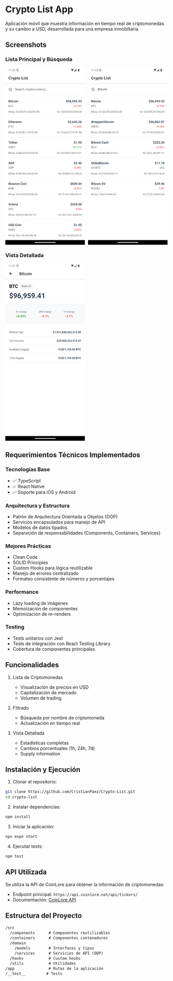 # Crypto List App

Aplicación móvil que muestra información en tiempo real de criptomonedas y su cambio a USD, desarrollada para una empresa inmobiliaria.

## Screenshots

### Lista Principal y Búsqueda

<div style="display: flex; gap: 10px;">
  <img src="./assets/screenshots/home.png" width="250" alt="Lista Principal">
  <img src="./assets/screenshots/search.png" width="250" alt="Búsqueda">
</div>

### Vista Detallada

<img src="./assets/screenshots/detail.png" width="250" alt="Detalles de Criptomoneda">

## Requerimientos Técnicos Implementados

### Tecnologías Base

- ✅ TypeScript
- ✅ React Native
- ✅ Soporte para iOS y Android

### Arquitectura y Estructura

- Patrón de Arquitectura Orientada a Objetos (OOP)
- Servicios encapsulados para manejo de API
- Modelos de datos tipados
- Separación de responsabilidades (Components, Containers, Services)

### Mejores Prácticas

- Clean Code
- SOLID Principles
- Custom Hooks para lógica reutilizable
- Manejo de errores centralizado
- Formateo consistente de números y porcentajes

### Performance

- Lazy loading de imágenes
- Memoización de componentes
- Optimización de re-renders

### Testing

- Tests unitarios con Jest
- Tests de integración con React Testing Library
- Cobertura de componentes principales

## Funcionalidades

1. Lista de Criptomonedas

   - Visualización de precios en USD
   - Capitalización de mercado
   - Volumen de trading

2. Filtrado

   - Búsqueda por nombre de criptomoneda
   - Actualización en tiempo real

3. Vista Detallada
   - Estadísticas completas
   - Cambios porcentuales (1h, 24h, 7d)
   - Supply information

## Instalación y Ejecución

1. Clonar el repositorio:

```bash
git clone https://github.com/CristianPaez/Crypto-List.git
cd crypto-list
```

2. Instalar dependencias:

```bash
npm install
```

3. Iniciar la aplicación:

```bash
npx expo start
```

4. Ejecutar tests:

```bash
npm test
```

## API Utilizada

Se utiliza la API de CoinLore para obtener la información de criptomonedas:

- Endpoint principal: `https://api.coinlore.net/api/tickers/`
- Documentación: [CoinLore API](https://www.coinlore.com/cryptocurrency-data-api)

## Estructura del Proyecto

```
/src
  /components      # Componentes reutilizables
  /containers      # Componentes contenedores
  /domain
    /models        # Interfaces y tipos
    /services      # Servicios de API (OOP)
  /hooks           # Custom hooks
  /utils           # Utilidades
/app               # Rutas de la aplicación
/__test__         # Tests
```
